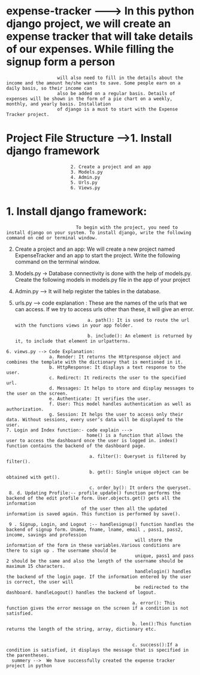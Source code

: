 # expense-tracker ---> In this python django project, we will create an expense tracker that will take details of our expenses. While filling the signup form a person
                       will also need to fill in the details about the income and the amount he/she wants to save. Some people earn on a daily basis, so their income can
                       also be added on a regular basis. Details of expenses will be shown in the form of a pie chart on a weekly, monthly, and yearly basis. Installation 
                       of django is a must to start with the Expense Tracker project.

# Project File Structure -->1. Install django framework
                            2. Create a project and an app
                            3. Models.py
                            4. Admin.py
                            5. Urls.py
                            6. Views.py
 # 1. Install django framework:
                              To begin with the project, you need to install django on your system. To install django, write the following command on cmd or terminal window.
   2. Create a project and an app:
                              We will create a new project named ExpenseTracker and an app to start the project. Write the following command on the terminal window.
   3. Models.py ->
               Database connectivity is done with the help of models.py. Create the following models in models.py file in the app of your project
   4. Admin.py --> It will help register the tables in the database.
   5. urls.py --> code explanation : These are the names of the urls that we can access. If we try to access urls other than these, it will give an error.

                                     a. path(): It is used to route the url with the functions views in your app folder.

                                     b. include(): An element is returned by it, to include that element in urlpatterns.
    6. views.py --> Code Explanation:
                    a. Render: It returns the Httpresponse object and combines the template with the dictionary that is mentioned in it.
                    b. HttpResponse: It displays a text response to the user.
                    c. Redirect: It redirects the user to the specified url.
                    d. Messages: It helps to store and display messages to the user on the screen.
                    e. Authenticate: It verifies the user.
                    f. User: This model handles authentication as well as authorization.
                    g. Session: It helps the user to access only their data. Without sessions, every user’s data will be displayed to the user.
    7. Login and Index function:- code explain --->               
                                  home() is a function that allows the user to access the dashboard once the user is logged in. index() function contains the backend of the dashboard page.

                                   a. filter(): Queryset is filtered by filter().

                                   b. get(): Single unique object can be obtained with get().

                                   c. order_by(): It orders the queryset. 
     8. d. Updating Profile:-- profile_update() function performs the backend of the edit profile form. User.objects.get() gets all the information 
                                of the user then all the updated information is saved again. This function is performed by save().                              

     9 . Signup, Login, and Logout :-- handlesignup() function handles the backend of signup form. Uname, fname, lname, email , pass1, pass2, income, savings and profession
                                                    will store the information of the form in these variables.Various conditions are there to sign up . The username should be
                                                    unique, pass1 and pass 2 should be the same and also the length of the username should be maximum 15 characters.
                                                    handlelogin() handles the backend of the login page. If the information entered by the user is correct, the user will
                                                    be redirected to the dashboard. handleLogout() handles the backend of logout.

                                                   a. error(): This function gives the error message on the screen if a condition is not satisfied.

                                                   b. len():This function returns the length of the string, array, dictionary etc.

                                                   
                                                   c. success():If a condition is satisfied, it displays the message that is specified in the parentheses.
      summery -->  We have successfully created the expense tracker project in python                                         
                                                   
                                                   
                                                   
                                                   
                                                   
                                                   
